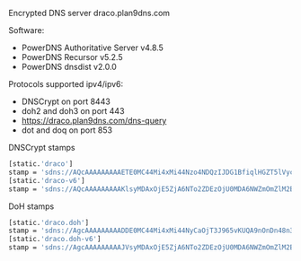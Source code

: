 Encrypted DNS server draco.plan9dns.com

Software:
 - PowerDNS Authoritative Server v4.8.5
 - PowerDNS Recursor v5.2.5
 - PowerDNS dnsdist v2.0.0

Protocols supported ipv4/ipv6:
 - DNSCrypt on port 8443
 - doh2 and doh3 on port 443
 - https://draco.plan9dns.com/dns-query
 - dot and doq on port 853

DNSCrypt stamps
```sh
[static.'draco']
stamp = 'sdns://AQcAAAAAAAAAETE0MC44Mi4xMi44Nzo4NDQzIJDG1BfiqlHGZT5lVycA1FGPIsjyvEjH1l4Fjv3PCAJLIjIuZG5zY3J5cHQtY2VydC5kcmFjby5wbGFuOWRucy5jb20'
[static.'draco-v6']
stamp = 'sdns://AQcAAAAAAAAAKlsyMDAxOjE5ZjA6NTo2ZDEzOjU0MDA6NWZmOmZlM2E6ZTBkMl06ODQ0MyCQxtQX4qpRxmU-ZVcnANRRjyLI8rxIx9ZeBY79zwgCSyIyLmRuc2NyeXB0LWNlcnQuZHJhY28ucGxhbjlkbnMuY29t'
```

DoH stamps
```sh
[static.'draco.doh']
stamp = 'sdns://AgcAAAAAAAAADDE0MC44Mi4xMi44NyCaOjT3J965vKUQA9nOnDn48n3ZxSQpAcK6saROY1oCGRJkcmFjby5wbGFuOWRucy5jb20KL2Rucy1xdWVyeQ'
[static.'draco.doh-v6']
stamp = 'sdns://AgcAAAAAAAAAJVsyMDAxOjE5ZjA6NTo2ZDEzOjU0MDA6NWZmOmZlM2E6ZTBkMl0gmjo09yfeubylEAPZzpw5-PJ92cUkKQHCurGkTmNaAhkSZHJhY28ucGxhbjlkbnMuY29tCi9kbnMtcXVlcnk'
```
